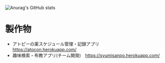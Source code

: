![Anurag's GitHub stats](https://github-readme-stats.vercel.app/api?username=keromonsumire&show_icons=true&theme=radical)
# 製作物
* アトピーの薬スケジュール管理・記録アプリ　https://atocon.herokuapp.com/
* 趣味検索・布教アプリ(チーム開発)　https://syumisanpo.herokuapp.com/
